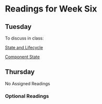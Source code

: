 # Readings for Week Six

## Tuesday
To discuss in class:

[State and Lifecycle](https://reactjs.org/docs/state-and-lifecycle.html)

[Component State](https://reactjs.org/docs/faq-state.html)

## Thursday
No Assigned Readings

### Optional Readings


